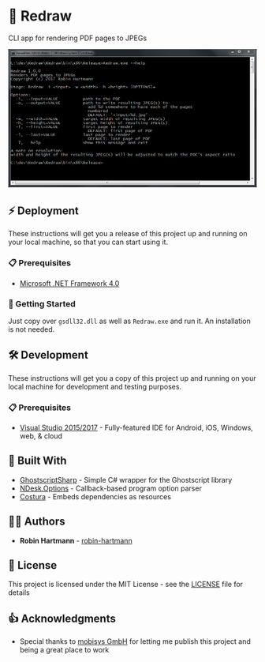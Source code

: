 # 📰 Redraw

CLI app for rendering PDF pages to JPEGs

![Usage](docs/images/usage.png)

## ⚡ Deployment

These instructions will get you a release of this project up and running on your local machine, so that you can start using it.

### 📋 Prerequisites

* [Microsoft .NET Framework 4.0](https://www.microsoft.com/en-us/download/details.aspx?id=17718)

### 🚀 Getting Started

Just copy over `gsdll32.dll` as well as `Redraw.exe` and run it. An installation is not needed.

## 🛠️ Development

These instructions will get you a copy of this project up and running on your local machine for development and testing purposes.

### 📋 Prerequisites

* [Visual Studio 2015/2017](https://www.visualstudio.com/de/vs/) - Fully-featured IDE for Android, iOS, Windows, web, & cloud

## 🧰 Built With

* [GhostscriptSharp](https://github.com/mephraim/ghostscriptsharp) - Simple C# wrapper for the Ghostscript library
* [NDesk.Options](http://www.ndesk.org/Options) - Callback-based program option parser
* [Costura](https://github.com/Fody/Costura) - Embeds dependencies as resources

## 👨‍💻 Authors

* **Robin Hartmann** - [robin-hartmann](https://github.com/robin-hartmann)

## 📃 License

This project is licensed under the MIT License - see the [LICENSE](LICENSE) file for details

## 👍 Acknowledgments

* Special thanks to [mobisys GmbH](https://github.com/mobisysgmbh) for letting me publish this project and being a great place to work
